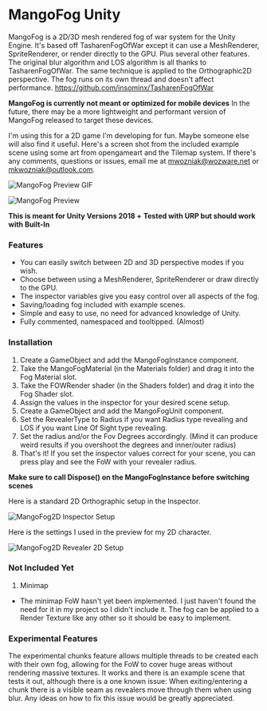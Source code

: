 # MangoFog Unity
MangoFog is a 2D/3D mesh rendered fog of war system for the Unity Engine. It's based off TasharenFogOfWar except it can use a MeshRenderer, SpriteRenderer, or render directly to the GPU. Plus several other features. 
The original blur algorithm and LOS algorithm is all thanks to TasharenFogOfWar. The same technique is applied to the Orthographic2D perspective.
The fog runs on its own thread and doesn't affect performance.
https://github.com/insominx/TasharenFogOfWar

**MangoFog is currently not meant or optimized for mobile devices**
In the future, there may be a more lightweight and performant version of MangoFog released to target these devices.

I'm using this for a 2D game I'm developing for fun. Maybe someone else will also find it useful.
Here's a screen shot from the included example scene using some art from opengameart and the Tilemap system.
If there's any comments, questions or issues, email me at mwozniak@wozware.net or mkwozniak@outlook.com.

![MangoFog Preview GIF](https://media.giphy.com/media/KqieE87PNAGAuijVMQ/giphy.gif)

![MangoFog Preview](https://i.imgur.com/o4MgGTB.png)

**This is meant for Unity Versions 2018 +**
**Tested with URP but should work with Built-In**

### Features
* You can easily switch between 2D and 3D perspective modes if you wish.
* Choose between using a MeshRenderer, SpriteRenderer or draw directly to the GPU.
* The inspector variables give you easy control over all aspects of the fog.
* Saving/loading fog included with example scenes.
* Simple and easy to use, no need for advanced knowledge of Unity.
* Fully commented, namespaced and tooltipped. (Almost)

### Installation

1. Create a GameObject and add the MangoFogInstance component.
2. Take the MangoFogMaterial (in the Materials folder) and drag it into the Fog Material slot.
3. Take the FOWRender shader (in the Shaders folder) and drag it into the Fog Shader slot.
4. Assign the values in the inspector for your desired scene setup. 
5. Create a GameObject and add the MangoFogUnit component.
6. Set the RevealerType to Radius if you want Radius type revealing and LOS if you want Line Of Sight type revealing.
7. Set the radius and/or the Fov Degrees accordingly. (Mind it can produce weird results if you overshoot the degrees and inner/outer radius)
8. That's it! If you set the inspector values correct for your scene, you can press play and see the FoW with your revealer radius.

**Make sure to call Dispose() on the MangoFogInstance before switching scenes**

Here is a standard 2D Orthographic setup in the Inspector.

![MangoFog2D Inspector Setup](https://i.imgur.com/Hez5ZBX.png)

Here is the settings I used in the preview for my 2D character.

![MangoFog2D Revealer 2D Setup](https://i.imgur.com/XKXuHGl.png)

### Not Included Yet
1. Minimap 
* The minimap FoW hasn't yet been implemented. I just haven't found the need for it in my project so I didn't include it. The fog can be applied to a Render Texture like any other so it should be easy to implement.

### Experimental Features
The experimental chunks feature allows multiple threads to be created each with their own fog, allowing for the FoW to cover huge areas without rendering massive textures. It works and there is an example scene that tests it out, although
there is a one known issue:
When exiting/entering a chunk there is a visible seam as revealers move through them when using blur.
Any ideas on how to fix this issue would be greatly appreciated.
